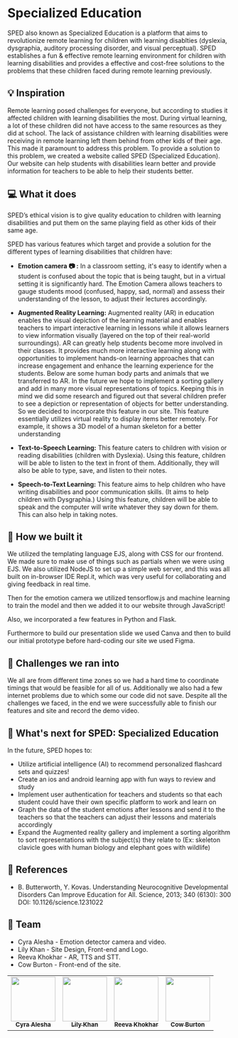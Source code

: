 # Specialized Education
SPED also known as Specialized Education is a platform that aims to revolutionize remote learning for children with learning disablties (dyslexia, dysgraphia, auditory processing disorder, and visual perceptual). SPED establishes a fun & effective remote learning environment for children with learning disabilities and provides a effective and cost-free solutions to the problems that these children faced during remote learning previously.

## 💡 Inspiration

Remote learning posed challenges for everyone, but according to studies it affected children with learning disabilities the most. During virtual learning, a lot of these children did not have access to the same resources as they did at school. The lack of assistance children with learning disabilities were receiving in remote learning left them behind from other kids of their age. This made it paramount to address this problem. To provide a solution to this problem, we created a website called SPED (Specialized Education). Our website can help students with disabilities learn better and provide information for teachers to be able to help their students better. 

## 💻 What it does

SPED’s ethical vision is to give quality education to children with learning disabilities and put them on the same playing field as other kids of their same age. 

SPED has various features which target and provide a solution for the different types of learning disabilities that children have: 

- **Emotion camera 📷 :**  In a classroom setting, it's easy to identify when a student is confused about the topic that is being taught, but in a virtual setting it is significantly hard. The Emotion Camera allows teachers to gauge students mood (confused, happy, sad, normal) and assess their understanding of the lesson, to adjust their lectures accordingly.

- **Augmented Reality Learning:** Augmented reality (AR) in education enables the visual depiction of the learning material and enables teachers to impart interactive learning in lessons while it allows learners to view information visually (layered on the top of their real-world surroundings). AR can greatly help students become more involved in their classes. It provides much more interactive learning along with  opportunities to implement hands-on learning approaches that can increase engagement and enhance the learning experience for the students. Below are some human body parts and animals that we transferred to AR. In the future we hope to implement a sorting gallery and add in many more visual representations of topics. Keeping this in mind we did some research and figured out that several children prefer to see a depiction or representation of objects for better understanding. So we decided to incorporate this feature in our site. This feature essentially utilizes virtual reality to display items better remotely. For example, it shows a 3D model of a human skeleton for a better understanding

- **Text-to-Speech Learning:** This feature caters to children with vision or reading disabilities (children with Dyslexia). Using this feature, children will be able to listen to the text in front of them. Additionally, they will also be able to type, save, and listen to their notes.

- **Speech-to-Text Learning:** This feature aims to help children who have writing disabilities and poor communication skills. (It aims to help children with Dysgraphia.) Using this feature, children will be able to speak and the computer will write whatever they say down for them. This can also help in taking notes.

## 🔨 How we built it
We utilized the templating language EJS, along with CSS for our frontend. We made sure to make use of things such as partials when we were using EJS. We also utilized NodeJS to set up a simple web server, and this was all built on in-browser IDE Repl.it, which was very useful for collaborating and giving feedback in real time. 

Then for the emotion camera we utilized tensorflow.js and machine learning to train the model and then we added it to our website through JavaScript! 

Also, we incorporated a few features in Python and Flask.

Furthermore to build our presentation slide we used Canva and then to build our initial prototype before hard-coding our site we used Figma. 

## 🧠 Challenges we ran into
We all are from different time zones so we had a hard time to coordinate timings that would be feasible for all of us. Additionally we also had a few internet problems due to which some our code did not save.   Despite all the challenges we faced, in the end we were successfully able to finish our features and site and record the demo video.  

## 🚀 What's next for SPED: Specialized Education
 
In the future, SPED hopes to: 
* Utilize artificial intelligence (AI) to recommend personalized flashcard sets and quizzes! 
* Create an ios and android learning app with fun ways to review and study 
* Implement user authentication for teachers and students so that each student could have their own specific platform to work and learn on
* Graph the data of the student emotions after lessons and send it to the teachers so that the teachers can adjust their lessons and materials accordingly
* Expand the Augmented reality gallery and implement a sorting algorithm to sort representations with the subject(s) they relate to (Ex: skeleton clavicle goes with human biology and elephant goes with wildlife)

## 📔 References

* B. Butterworth, Y. Kovas. Understanding Neurocognitive Developmental Disorders Can Improve Education for All. Science, 2013; 340 (6130): 300 DOI: 10.1126/science.1231022

## 👭 Team

- Cyra Alesha - Emotion detector camera and video.
- Lily Khan - Site Design, Front-end and Logo.
- Reeva Khokhar - AR, TTS and STT.
- Cow Burton - Front-end of the site.

<table>
  <tr>
    <td align="center"><a href="https://github.com/cyraalesha"><img src="https://media.discordapp.net/attachments/857709079714594826/867382194186747904/Screen_Shot_2021-07-21_at_19.25.22.png" width="100px;" alt=""/><br /><sub><b>Cyra Alesha</b></sub></a></td>
    <td align="center"><a href="https://github.com/lilykhan786"><img src="https://avatars1.githubusercontent.com/u/47777673?s=460&u=b5531e40e1b9a31078e024f861116678fecaa826&v=4" width="100px;" alt=""/><br /><sub><b>Lily Khan</b></sub></a></td>
        <td align="center"><a href="https://github.com/reevakhokhar"><img src="https://media.discordapp.net/attachments/857709079714594826/867477429476261908/AvatarMaker.png" width="100px;" alt=""/><br /><sub><b>Reeva Khokhar</b></sub></a></td>
    <td align="center"><a href="https://github.com/SilentElapid"><img src="https://avatars.githubusercontent.com/u/69002970?v=4" width="100px;" alt=""/><br /><sub><b>Cow Burton</b></sub></a></td>
  </tr>
</table>
